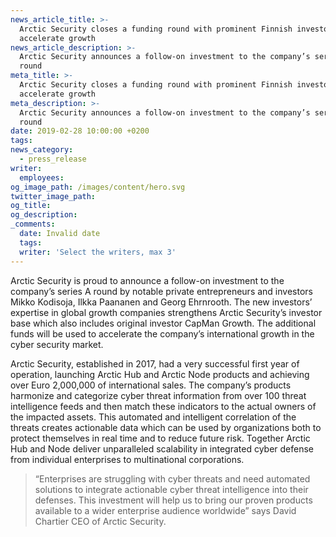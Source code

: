 ```yaml
---
news_article_title: >-
  Arctic Security closes a funding round with prominent Finnish investors to
  accelerate growth
news_article_description: >-
  Arctic Security announces a follow-on investment to the company’s series A
  round
meta_title: >-
  Arctic Security closes a funding round with prominent Finnish investors to
  accelerate growth
meta_description: >-
  Arctic Security announces a follow-on investment to the company’s series A
  round
date: 2019-02-28 10:00:00 +0200
tags:
news_category:
  - press_release
writer:
  employees:
og_image_path: /images/content/hero.svg
twitter_image_path:
og_title:
og_description:
_comments:
  date: Invalid date
  tags:
  writer: 'Select the writers, max 3'
---
```


Arctic Security is proud to announce a follow-on investment to the company’s series A round by notable private entrepreneurs and investors Mikko Kodisoja, Ilkka Paananen and Georg Ehrnrooth. The new investors’ expertise in global growth companies strengthens Arctic Security’s investor base which also includes original investor CapMan Growth. The additional funds will be used to accelerate the company’s international growth in the cyber security market.

Arctic Security, established in 2017, had a very successful first year of operation, launching Arctic Hub and Arctic Node products and achieving over Euro 2,000,000 of international sales. The company’s products harmonize and categorize cyber threat information from over 100 threat intelligence feeds and then match these indicators to the actual owners of the impacted assets. This automated and intelligent correlation of the threats creates actionable data which can be used by organizations both to protect themselves in real time and to reduce future risk. Together Arctic Hub and Node deliver unparalleled scalability in integrated cyber defense from individual enterprises to multinational corporations.

> “Enterprises are struggling with cyber threats and need automated solutions to integrate actionable cyber threat intelligence into their defenses. This investment will help us to bring our proven products available to a wider enterprise audience worldwide” says David Chartier CEO of Arctic Security.